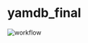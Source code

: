 # yamdb_final
![workflow](https://github.com/bainter/yamdb_final/actions/workflows/yamdb_workflow.yml/badge.svg?event=push)
